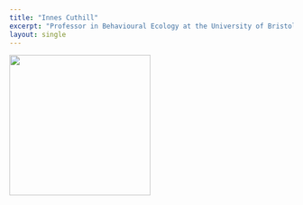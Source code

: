 ```yaml
---
title: "Innes Cuthill"
excerpt: "Professor in Behavioural Ecology at the University of Bristol (he/him) <br/><img src='/2025/images/Innes.jpg' width='150'>"
layout: single
---
```



<img src="/2025/images/Innes.jpg" width="250"/>

